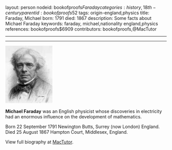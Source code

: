 layout: person
nodeid: bookofproofs$Faraday
categories: history,18th-century
parentid: bookofproofs$52
tags: origin-england,physics
title: Faraday, Michael
born: 1791
died: 1867
description: Some facts about Michael Faraday
keywords: faraday, michael,nationality england,physics
references: bookofproofs$6909
contributors: bookofproofs,@MacTutor

---


---

![Faraday.jpg](https://github.com/bookofproofs/bookofproofs.github.io/blob/main/_sources/_assets/images/portraits/Faraday.jpg?raw=true)

**Michael Faraday** was an English physicist whose discoveries in electricity had an enormous influence on the development of mathematics.

Born 22 September 1791 Newington Butts, Surrey (now London) England. Died 25 August 1867 Hampton Court, Middlesex, England.


View full biography at [MacTutor](https://mathshistory.st-andrews.ac.uk/Biographies/Faraday/).